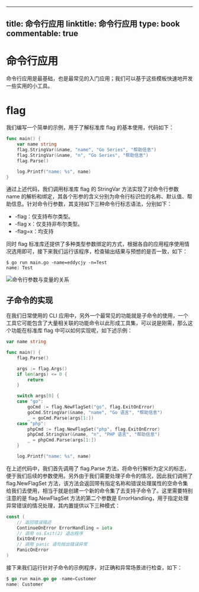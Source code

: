 
---
title: 命令行应用
linktitle: 命令行应用
type: book
commentable: true
---

# 命令行应用

命令行应用是最基础，也是最常见的入门应用；我们可以基于这些模板快速地开发一些实用的小工具。

# flag

我们编写一个简单的示例，用于了解标准库 flag 的基本使用，代码如下：

```go
func main() {
	var name string
	flag.StringVar(&name, "name", "Go Series", "帮助信息")
	flag.StringVar(&name, "n", "Go Series", "帮助信息")
	flag.Parse()

	log.Printf("name: %s", name)
}
```

通过上述代码，我们调用标准库 flag 的 StringVar 方法实现了对命令行参数 name 的解析和绑定，其各个形参的含义分别为命令行标识位的名称、默认值、帮助信息。针对命令行参数，其支持如下三种命令行标志语法，分别如下：

- -flag：仅支持布尔类型。
- -flag x：仅支持非布尔类型。
- -flag=x：均支持

同时 flag 标准库还提供了多种类型参数绑定的方式，根据各自的应用程序使用情况选用即可，接下来我们运行该程序，检查输出结果与预想的是否一致，如下：

```shell
$ go run main.go -name=eddycjy -n=Test
name: Test
```

![命令行参数与变量的关系](https://pic.imgdb.cn/item/605835b58322e6675c6ae30e.jpg)

## 子命令的实现

在我们日常使用的 CLI 应用中，另外一个最常见的功能就是子命令的使用，一个工具它可能包含了大量相关联的功能命令以此形成工具集，可以说是刚需，那么这个功能在标准库 flag 中可以如何实现呢，如下述示例：

```go
var name string

func main() {
	flag.Parse()

	args := flag.Args()
	if len(args) <= 0 {
		return
	}

	switch args[0] {
	case "go":
		goCmd := flag.NewFlagSet("go", flag.ExitOnError)
		goCmd.StringVar(&name, "name", "Go 语言", "帮助信息")
		_ = goCmd.Parse(args[1:])
	case "php":
		phpCmd := flag.NewFlagSet("php", flag.ExitOnError)
		phpCmd.StringVar(&name, "n", "PHP 语言", "帮助信息")
		_ = phpCmd.Parse(args[1:])
	}

	log.Printf("name: %s", name)
```

在上述代码中，我们首先调用了 flag.Parse 方法，将命令行解析为定义的标志，便于我们后续的参数使用。另外由于我们需要处理子命令的情况，因此我们调用了 flag.NewFlagSet 方法，该方法会返回带有指定名称和错误处理属性的空命令集给我们去使用，相当于就是创建一个新的命令集了去支持子命令了。这里需要特别注意的是 flag.NewFlagSet 方法的第二个参数是 ErrorHandling，用于指定处理异常错误的情况处理，其内置提供以下三种模式：

```go
const (
	// 返回错误描述
	ContinueOnError ErrorHandling = iota
	// 调用 os.Exit(2) 退出程序
	ExitOnError
	// 调用 panic 语句抛出错误异常
	PanicOnError
)
```

接下来我们运行针对子命令的示例程序，对正确和异常场景进行检查，如下：

```go
$ go run main.go go -name=Customer
name: Customer
```

    